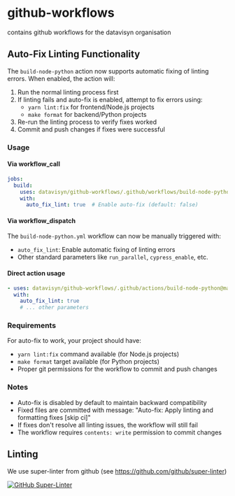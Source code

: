 # github-workflows
contains github workflows for the datavisyn organisation

## Auto-Fix Linting Functionality

The `build-node-python` action now supports automatic fixing of linting errors. When enabled, the action will:

1. Run the normal linting process first
2. If linting fails and auto-fix is enabled, attempt to fix errors using:
   - `yarn lint:fix` for frontend/Node.js projects
   - `make format` for backend/Python projects
3. Re-run the linting process to verify fixes worked
4. Commit and push changes if fixes were successful

### Usage

#### Via workflow_call
```yaml
jobs:
  build:
    uses: datavisyn/github-workflows/.github/workflows/build-node-python.yml@main
    with:
      auto_fix_lint: true  # Enable auto-fix (default: false)
```

#### Via workflow_dispatch
The `build-node-python.yml` workflow can now be manually triggered with:
- `auto_fix_lint`: Enable automatic fixing of linting errors
- Other standard parameters like `run_parallel`, `cypress_enable`, etc.

#### Direct action usage
```yaml
- uses: datavisyn/github-workflows/.github/actions/build-node-python@main
  with:
    auto_fix_lint: true
    # ... other parameters
```

### Requirements

For auto-fix to work, your project should have:
- `yarn lint:fix` command available (for Node.js projects)
- `make format` target available (for Python projects)
- Proper git permissions for the workflow to commit and push changes

### Notes

- Auto-fix is disabled by default to maintain backward compatibility
- Fixed files are committed with message: "Auto-fix: Apply linting and formatting fixes [skip ci]"
- If fixes don't resolve all linting issues, the workflow will still fail
- The workflow requires `contents: write` permission to commit changes

## Linting
We use super-linter from github (see <https://github.com/github/super-linter>)

[![GitHub Super-Linter](https://github.com/datavisyn/github-workflows/workflows/lint/badge.svg)](https://github.com/marketplace/actions/super-linter)
